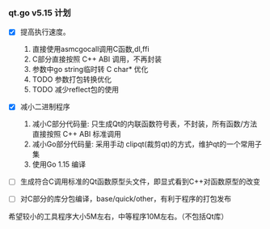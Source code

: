 ### qt.go v5.15 计划

* [x] 提高执行速度。
  1. 直接使用asmcgocall调用C函数,dl,ffi
  2. C部分直接按照 C++ ABI 调用，不再封装
  3. 参数中go string临时转 C char* 优化
  4. TODO 参数打包转换优化
  5. TODO 减少reflect包的使用

* [x] 减小二进制程序
  1. 减小C部分代码量: 只生成Qt的内联函数符号表，不封装，所有函数/方法直接按照 C++ ABI 标准调用
  2. 减小Go部分代码量: 采用手动 clipqt(裁剪qt)的方式，维护qt的一个常用子集
  3. 使用Go 1.15 编译

* [ ] 生成符合C调用标准的Qt函数原型头文件，即显式看到C++对函数原型的改变

* [ ] 对C部分的库分包编译，base/quick/other，有利于程序的打包发布

希望较小的工具程序大小5M左右，中等程序10M左右。（不包括Qt库）
